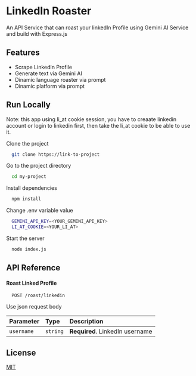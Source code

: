 
# LinkedIn Roaster

An API Service that can roast your linkedIn Profile using Gemini AI Service and build with Express.js


## Features

- Scrape LinkedIn Profile
- Generate text via Gemini AI
- Dinamic language roaster via prompt
- Dinamic platform via prompt


## Run Locally

Note: this app using li_at cookie session, you have to creaate linkedin account or login to linkedin first, then take the li_at cookie to be able to use it.

Clone the project

```bash
  git clone https://link-to-project
```

Go to the project directory

```bash
  cd my-project
```

Install dependencies

```bash
  npm install
```

Change .env variable value

```bash
  GEMINI_API_KEY=<YOUR_GEMINI_API_KEY>
  LI_AT_COOKIE=<YOUR_LI_AT>
```

Start the server

```bash
  node index.js
```


## API Reference

#### Roast Linked Profile

```http
  POST /roast/linkedin
```
Use json request body

| Parameter | Type     | Description                |
| :-------- | :------- | :------------------------- |
| `username` | `string` | **Required**. LinkedIn username|



## License

[MIT](https://choosealicense.com/licenses/mit/)

